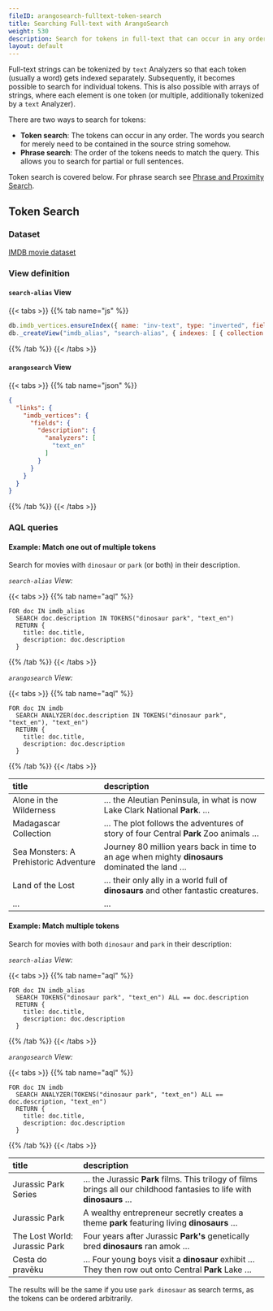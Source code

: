 ```yaml
---
fileID: arangosearch-fulltext-token-search
title: Searching Full-text with ArangoSearch
weight: 530
description: Search for tokens in full-text that can occur in any order
layout: default
---
```

Full-text strings can be tokenized by `text` Analyzers so that each token
(usually a word) gets indexed separately. Subsequently, it becomes possible to
search for individual tokens. This is also possible with arrays of strings,
where each element is one token (or multiple, additionally tokenized by a
`text` Analyzer).

There are two ways to search for tokens:

- **Token search**:
  The tokens can occur in any order. The words you search for merely need to
  be contained in the source string somehow.
- **Phrase search**:
  The order of the tokens needs to match the query. This allows you to search
  for partial or full sentences.

Token search is covered below. For phrase search see
[Phrase and Proximity Search](arangosearch-phrase-and-proximity-search).

## Token Search

### Dataset

[IMDB movie dataset](arangosearch-example-datasets#imdb-movie-dataset)

### View definition

#### `search-alias` View

{{< tabs >}}
{{% tab name="js" %}}
```js
db.imdb_vertices.ensureIndex({ name: "inv-text", type: "inverted", fields: [ { name: "description", analyzer: "text_en" } ] });
db._createView("imdb_alias", "search-alias", { indexes: [ { collection: "imdb_vertices", index: "inv-text" } ] });
```
{{% /tab %}}
{{< /tabs >}}

#### `arangosearch` View

{{< tabs >}}
{{% tab name="json" %}}
```json
{
  "links": {
    "imdb_vertices": {
      "fields": {
        "description": {
          "analyzers": [
            "text_en"
          ]
        }
      }
    }
  }
}
```
{{% /tab %}}
{{< /tabs >}}

### AQL queries

#### Example: Match one out of multiple tokens

Search for movies with `dinosaur` or `park` (or both) in their description.

_`search-alias` View:_

{{< tabs >}}
{{% tab name="aql" %}}
```aql
FOR doc IN imdb_alias
  SEARCH doc.description IN TOKENS("dinosaur park", "text_en")
  RETURN {
    title: doc.title,
    description: doc.description
  }
```
{{% /tab %}}
{{< /tabs >}}

_`arangosearch` View:_

{{< tabs >}}
{{% tab name="aql" %}}
```aql
FOR doc IN imdb
  SEARCH ANALYZER(doc.description IN TOKENS("dinosaur park", "text_en"), "text_en")
  RETURN {
    title: doc.title,
    description: doc.description
  }
```
{{% /tab %}}
{{< /tabs >}}

| title | description |
|:------|:------------|
| Alone in the Wilderness | … the Aleutian Peninsula, in what is now Lake Clark National **Park**. … |
| Madagascar Collection | … The plot follows the adventures of story of four Central **Park** Zoo animals … |
| Sea Monsters: A Prehistoric Adventure | Journey 80 million years back in time to an age when mighty **dinosaurs** dominated the land … |
| Land of the Lost | … their only ally in a world full of **dinosaurs** and other fantastic creatures. |
| … | … |

#### Example: Match multiple tokens

Search for movies with both `dinosaur` and `park` in their description:

_`search-alias` View:_

{{< tabs >}}
{{% tab name="aql" %}}
```aql
FOR doc IN imdb_alias
  SEARCH TOKENS("dinosaur park", "text_en") ALL == doc.description
  RETURN {
    title: doc.title,
    description: doc.description
  }
```
{{% /tab %}}
{{< /tabs >}}

_`arangosearch` View:_

{{< tabs >}}
{{% tab name="aql" %}}
```aql
FOR doc IN imdb
  SEARCH ANALYZER(TOKENS("dinosaur park", "text_en") ALL == doc.description, "text_en")
  RETURN {
    title: doc.title,
    description: doc.description
  }
```
{{% /tab %}}
{{< /tabs >}}

| title | description |
|:------|:------------|
| Jurassic Park Series | … the Jurassic **Park** films. This trilogy of films brings all our childhood fantasies to life with **dinosaurs** … |
| Jurassic Park | A wealthy entrepreneur secretly creates a theme **park** featuring living **dinosaurs** … |
| The Lost World: Jurassic Park | Four years after Jurassic **Park's** genetically bred **dinosaurs** ran amok … |
| Cesta do pravěku | … Four young boys visit a **dinosaur** exhibit … They then row out onto Central **Park** Lake … |

The results will be the same if you use `park dinosaur` as search terms,
as the tokens can be ordered arbitrarily.
